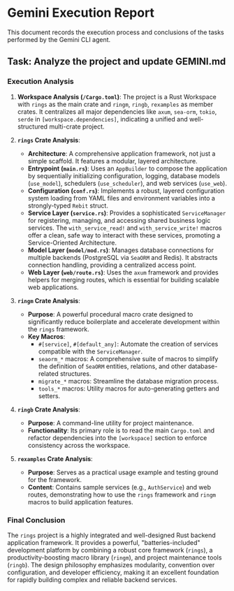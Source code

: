 # Gemini Execution Report

This document records the execution process and conclusions of the tasks performed by the Gemini CLI agent.

## Task: Analyze the project and update GEMINI.md

### Execution Analysis

1.  **Workspace Analysis (`/Cargo.toml`)**: The project is a Rust Workspace with `rings` as the main crate and `ringm`, `ringb`, `rexamples` as member crates. It centralizes all major dependencies like `axum`, `sea-orm`, `tokio`, `serde` in `[workspace.dependencies]`, indicating a unified and well-structured multi-crate project.

2.  **`rings` Crate Analysis**:
    *   **Architecture**: A comprehensive application framework, not just a simple scaffold. It features a modular, layered architecture.
    *   **Entrypoint (`main.rs`)**: Uses an `AppBuilder` to compose the application by sequentially initializing configuration, logging, database models (`use_model`), schedulers (`use_scheduler`), and web services (`use_web`).
    *   **Configuration (`conf.rs`)**: Implements a robust, layered configuration system loading from YAML files and environment variables into a strongly-typed `Rebit` struct.
    *   **Service Layer (`service.rs`)**: Provides a sophisticated `ServiceManager` for registering, managing, and accessing shared business logic services. The `with_service_read!` and `with_service_write!` macros offer a clean, safe way to interact with these services, promoting a Service-Oriented Architecture.
    *   **Model Layer (`model/mod.rs`)**: Manages database connections for multiple backends (PostgreSQL via `SeaORM` and Redis). It abstracts connection handling, providing a centralized access point.
    *   **Web Layer (`web/route.rs`)**: Uses the `axum` framework and provides helpers for merging routes, which is essential for building scalable web applications.

3.  **`ringm` Crate Analysis**:
    *   **Purpose**: A powerful procedural macro crate designed to significantly reduce boilerplate and accelerate development within the `rings` framework.
    *   **Key Macros**:
        *   `#[service]`, `#[default_any]`: Automate the creation of services compatible with the `ServiceManager`.
        *   `seaorm_*` macros: A comprehensive suite of macros to simplify the definition of `SeaORM` entities, relations, and other database-related structures.
        *   `migrate_*` macros: Streamline the database migration process.
        *   `tools_*` macros: Utility macros for auto-generating getters and setters.

4.  **`ringb` Crate Analysis**:
    *   **Purpose**: A command-line utility for project maintenance.
    *   **Functionality**: Its primary role is to read the main `Cargo.toml` and refactor dependencies into the `[workspace]` section to enforce consistency across the workspace.

5.  **`rexamples` Crate Analysis**:
    *   **Purpose**: Serves as a practical usage example and testing ground for the framework.
    *   **Content**: Contains sample services (e.g., `AuthService`) and web routes, demonstrating how to use the `rings` framework and `ringm` macros to build application features.

### Final Conclusion

The `rings` project is a highly integrated and well-designed Rust backend application framework. It provides a powerful, "batteries-included" development platform by combining a robust core framework (`rings`), a productivity-boosting macro library (`ringm`), and project maintenance tools (`ringb`). The design philosophy emphasizes modularity, convention over configuration, and developer efficiency, making it an excellent foundation for rapidly building complex and reliable backend services.